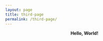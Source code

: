```yaml
---
layout: page
title: third-page
permalink: /third-page/
---
```

<b><p style="text-align:center;">Hello, World!</p></b>
 
